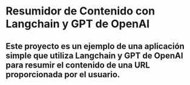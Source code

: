 # Resumidor de Contenido con Langchain y GPT de OpenAI

## Este proyecto es un ejemplo de una aplicación simple que utiliza Langchain y GPT de OpenAI para resumir el contenido de una URL proporcionada por el usuario.
